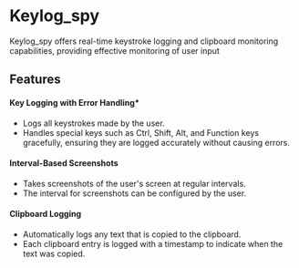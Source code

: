 # Keylog_spy
Keylog_spy offers real-time keystroke logging and clipboard monitoring capabilities, providing effective monitoring of user input


## Features

#### Key Logging with Error Handling*

- Logs all keystrokes made by the user.
- Handles special keys such as Ctrl, Shift, Alt, and Function keys gracefully, ensuring they are logged accurately without causing errors.

#### Interval-Based Screenshots

- Takes screenshots of the user's screen at regular intervals.
- The interval for screenshots can be configured by the user.

#### Clipboard Logging

- Automatically logs any text that is copied to the clipboard.
- Each clipboard entry is logged with a timestamp to indicate when the text was copied.
